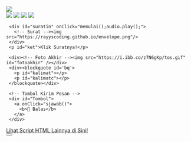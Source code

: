 
<html><meta charset='UTF-8'/><meta content='width=device-width, initial-scale=1, user-scalable=1, minimum-scale=1, maximum-scale=5' name='viewport'/><meta content='IE=edge' http-equiv='X-UA-Compatible'/>

  <script src="https://cdn.jsdelivr.net/npm/sweetalert2@11.0.19/dist/sweetalert2.all.min.js"></script>
  <script src="https://unpkg.com/typeit@8.7.0/dist/index.umd.js"></script>
  <link href="https://htmlku.com/dariku/style.css" rel="stylesheet" type="text/css" />

<head>
<title>Script HTML Pesan Dariku - feeldream</title>
</head>
<body>
	
   <div id="bodyblur">
     <!-- Wallpaper / Background --><img src="https://feeldreams.github.io/pics/awan/2.jpg" id="wallpaper"/>
   </div>
  
  <div class="kumpulanstiker">
         <!-- Stiker untuk Konten -->
         <img src="https://htmlku.com/0/panda/pusn.gif" id="fotoakhir1"/>
         <img src="https://feeldreams.github.io/mndkat.gif" id="fotoakhir2"/>
         <img src="https://i.ibb.co/xGc2wBh/cartoons.gif" id="fotoakhir3"/>
         <img src="https://htmlku.com/0/panda/gemoy.gif" id="fotoakhir4"/>
  </div>

   <div id='Content'>
   	
     <div id="suratin" onClick="memulai();audio.play();">
       <!-- Surat --><img src="https://rayyscoding.github.io/envelope.png"/>
     </div>
     <p id="ket">Klik Suratnya!</p>
   
     <div><!-- Foto Akhir --><img src="https://i.ibb.co/z7N6gKp/tos.gif" id="fotoakhir" /></div>
     <div><blockquote id='bq'>
       <p id="kalimat"></p>
       <p id="kalimatc"></p>
     </blockquote></div>
   
     <!-- Tombol Kirim Pesan -->
     <div id="Tombol">
       <a onClick="sjawab()">
         <b>💌 Balas</b>
       </a>
     </div>
     
   </div>

<div class='sticky-ad' id='sticky-ad'>
 <div class='adB'><a rel="dofollow" href='https://bit.ly/htmlfeeldream'>Lihat Script HTML Lainnya di Sini!</a></div>
<button aria-label='Close this ad' class='sticky-ad-close-button' onclick='hilangkan();'/>
</div>

<script src="https://htmlku.com/dariku/script.js"></script>

<!-- Ganti Kata², Foto, Lagu di bawah ya
1) Upload foto ke https://postimages.org
     buat dapetin linknya
2) Ganti Lagu Upload ke replit.com
     atau bisa juga ke mailboxdrive.com -->

<script type="text/javascript">
       async function jawab(){await swals.fire('Kirim pesan ke WhatsApp aku, ya!');window.location = "https://api.whatsapp.com/send?phone=&text=" + pesanwhatsapp;}

       async function pertama(){
         audio = new Audio('[https://www.capcut.com/t/Zs8ju5Wfe/](https://youtu.be/Z5rJNbadtuI?si=U6YCLu_2eXRAH42R)');setTimeout(showDiv,100);
       } pertama();
	
       
       async function pesan(){
             	await swalst.fire({
                  title: 'Heyy kamuuu! 😍', 
                  imageUrl: '' + fotoakhir1.src,
                  });   	
                 await swalst.fire({
                  title: 'Semangat Jalani Harinya yaa 🥳',
                  imageUrl: '' + fotoakhir2.src,
                  });
                 await swalst.fire({
                  title: 'Tetap Jaga Kesehatan yaa 🫶',
                  imageUrl: '' + fotoakhir3.src,
                  });
                 await swalst.fire({
                  title: 'Dan Jangan Telat Makan 😍',
                  imageUrl: '' + fotoakhir4.src,
                  });
                  
                  katangetik = "<b>Terakhir, aku cuma mau bilang:</b><br><br><i>im very lucky to have you!</i> aku suka<br>semua tentang kamu, aku suka banget<br>denger suara kamu yang selalu bikin<br>aku tenang, pokoknya aku suka<br>semuanya tentang kamu.<br><br>Tetaplah menjadi tujuanku yaa, jangan<br>menjauh, jangan pergi, dan jangan<br>berpindah ke lain hati, aku sayang<br>kamu selaluuu <333333";
                  katangetik2 = "<i>i love uuuu Bu Windy 💞🤍💝❣️</i>";
                  
                  pesanwhatsapp = "ilvyou too 💞🤍💝❣️";
                 setTimeout(kpemb,200);
            }
</script>
</body>
</html>
